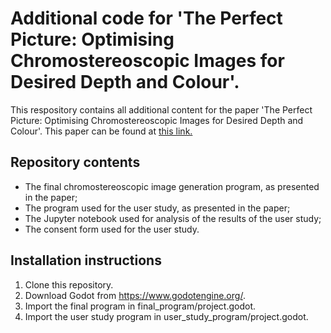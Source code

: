 # Additional code for 'The Perfect Picture: Optimising Chromostereoscopic Images for Desired Depth and Colour'.

This respository contains all additional content for the paper 'The Perfect Picture: Optimising Chromostereoscopic Images for Desired Depth and Colour'.
This paper can be found at [this link.](https://repository.tudelft.nl/islandora/object/uuid:75fd3cb7-da3e-4ce7-8e2c-708303a3127c?collection=education)

## Repository contents
- The final chromostereoscopic image generation program, as presented in the paper;
- The program used for the user study, as presented in the paper;
- The Jupyter notebook used for analysis of the results of the user study;
- The consent form used for the user study.

## Installation instructions
1. Clone this repository.
2. Download Godot from https://www.godotengine.org/.
3. Import the final program in final_program/project.godot.
4. Import the user study program in user_study_program/project.godot.
